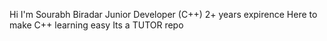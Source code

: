Hi I'm Sourabh Biradar
Junior Developer (C++)
2+ years expirence
Here to make C++ learning easy
Its a TUTOR repo 
